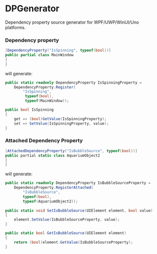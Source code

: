# DPGenerator
Dependency property source generator for WPF/UWP/WinUI/Uno platforms.

### Dependency property
```cs
[DependencyProperty("IsSpinning", typeof(bool))]
public partial class MainWindow
{
}
```
will generate:
```cs
public static readonly DependencyProperty IsSpinningProperty =
    DependencyProperty.Register(
        "IsSpinning",
         typeof(bool),
         typeof(MainWindow));

public bool IsSpinning
{
    get => (bool)GetValue(IsSpinningProperty);
    set => SetValue(IsSpinningProperty, value);
}
```

### Attached Dependency Property
```cs
[AttachedDependencyProperty("IsBubbleSource", typeof(bool))]
public partial static class AquariumObject2
{
}
```
will generate:
```cs
public static readonly DependencyProperty IsBubbleSourceProperty =
    DependencyProperty.RegisterAttached(
        "IsBubbleSource",
        typeof(bool),
        typeof(AquariumObject2));
  
public static void SetIsBubbleSource(UIElement element, bool value)
{
    element.SetValue(IsBubbleSourceProperty, value);
}

public static bool GetIsBubbleSource(UIElement element)
{
    return (bool)element.GetValue(IsBubbleSourceProperty);
}
```

